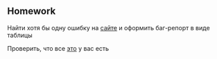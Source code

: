 ##  Homework

Найти хотя бы одну ошибку на [сайте](https://ticket-service-69443.firebaseapp.com/) и оформить баг-репорт в виде таблицы

Проверить, что все [это](https://docs.google.com/document/d/1a5fYhtOxcd2E2Cy8TL4b8GvyggLmNtER/edit?usp=share_link&ouid=100462493827587974016&rtpof=true&sd=true) у вас есть
